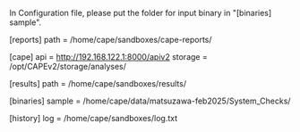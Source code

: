 In Configuration file, please put the folder for input binary in "[binaries] sample".

[reports]
path = /home/cape/sandboxes/cape-reports/

[cape]
api = http://192.168.122.1:8000/apiv2
storage = /opt/CAPEv2/storage/analyses/

[results]
path = /home/cape/sandboxes/results/

[binaries]
sample = /home/cape/data/matsuzawa-feb2025/System_Checks/

[history]
log = /home/cape/sandboxes/log.txt